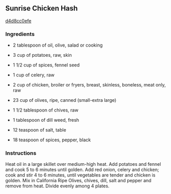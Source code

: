 ## Sunrise Chicken Hash

[d4d8cc0efe](http://www.food.com/recipe/sunrise-chicken-hash-133243)

### Ingredients

 - 2 tablespoon of oil, olive, salad or cooking

 - 3 cup of potatoes, raw, skin

 - 1 1/2 cup of spices, fennel seed

 - 1 cup of celery, raw

 - 2 cup of chicken, broiler or fryers, breast, skinless, boneless, meat only, raw

 - 23 cup of olives, ripe, canned (small-extra large)

 - 1 1/2 tablespoon of chives, raw

 - 1 tablespoon of dill weed, fresh

 - 12 teaspoon of salt, table

 - 18 teaspoon of spices, pepper, black

### Instructions

Heat oil in a large skillet over medium-high heat. Add potatoes and fennel and cook 5 to 6 minutes until golden. Add red onion, celery and chicken; cook and stir 4 to 6 minutes, until vegetables are tender and chicken is golden. Mix in California Ripe Olives, chives, dill, salt and pepper and remove from heat. Divide evenly among 4 plates.